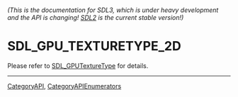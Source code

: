 ###### (This is the documentation for SDL3, which is under heavy development and the API is changing! [SDL2](https://wiki.libsdl.org/SDL2/) is the current stable version!)
# SDL_GPU_TEXTURETYPE_2D

Please refer to [SDL_GPUTextureType](SDL_GPUTextureType) for details.

----
[CategoryAPI](CategoryAPI), [CategoryAPIEnumerators](CategoryAPIEnumerators)

